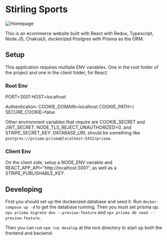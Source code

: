 # Stirling Sports

![Homepage](https://i.imgur.com/v9ov2bv.png)

This is an ecommerce website built with React with Redux, Typescript, Node.JS, ChakraUI, dockerized Postgres with Prisma as the ORM.

## Setup

This application requires multiple ENV variables. One in the root folder of the project and one in the client folder, for React.

### Root Env
PORT=3001
HOST=localhost

Authentication:
COOKIE_DOMAIN=localhost
COOKIE_PATH=/
SECURE_COOKIE=false

Other environment variables that require are COOKIE_SECRET and JWT_SECRET, NODE_TLS_REJECT_UNAUTHORIZED=0, and STRIPE_SECRET_KEY.
DATABASE_URL should be something like `postgres://prisma:prisma@localhost:5432/prisma`.

### Client Env
On the client side, setup a NODE_ENV variable and REACT_APP_API="http://localhost:3001", as well as a STRIPE_PUBLISHABLE_KEY.


## Developing

First you should set up the dockerized database and seed it. Run `docker-compose up -d` to get the database running. Then you must set prisma up. `npx prisma migrate dev --preview-feature` and `npx prisma db seed --preview-feature`.

Then you can run `npm run develop` at the root directory to start up both the frontend and backend.
